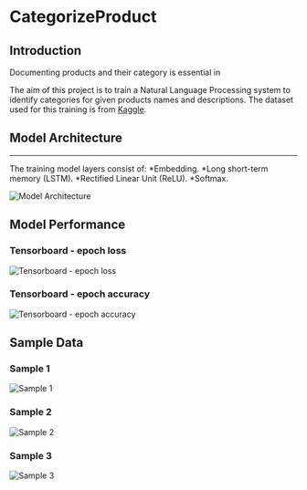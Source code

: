# CategorizeProduct
## Introduction
Documenting products and their category is essential in

The aim of this project is to train a Natural Language Processing system to identify categories for given products names and descriptions. The dataset used for this training is from [Kaggle](https://www.kaggle.com/datasets/saurabhshahane/ecommerce-text-classification).

## Model Architecture
***
The training model layers consist of:
*Embedding.
*Long short-term memory (LSTM).
*Rectified Linear Unit (ReLU).
*Softmax.

![Model Architecture](https://github.com/AshrafZainalAbidin/CategorizeProduct/assets/154945805/b9aab83c-9819-4111-8e1c-0a09bdbfe196)

## Model Performance
### Tensorboard - epoch loss
![Tensorboard - epoch loss](https://github.com/AshrafZainalAbidin/CategorizeProduct/assets/154945805/0cebe60f-82ca-42ae-8314-1bd9879f0915)

### Tensorboard - epoch accuracy
![Tensorboard - epoch accuracy](https://github.com/AshrafZainalAbidin/CategorizeProduct/assets/154945805/e12ee973-48a1-4682-bbc4-a1eead924e09)

## Sample Data
### Sample 1
![Sample 1](https://github.com/AshrafZainalAbidin/CategorizeProduct/assets/154945805/b7d8d3a1-8c12-469b-8142-d4d7f0ab5308)
### Sample 2
![Sample 2](https://github.com/AshrafZainalAbidin/CategorizeProduct/assets/154945805/1a8440e7-c001-41bc-9b61-66383d31a404)
### Sample 3
![Sample 3](https://github.com/AshrafZainalAbidin/CategorizeProduct/assets/154945805/80998c48-e92a-47c2-bf1e-ec2f189631c1)

